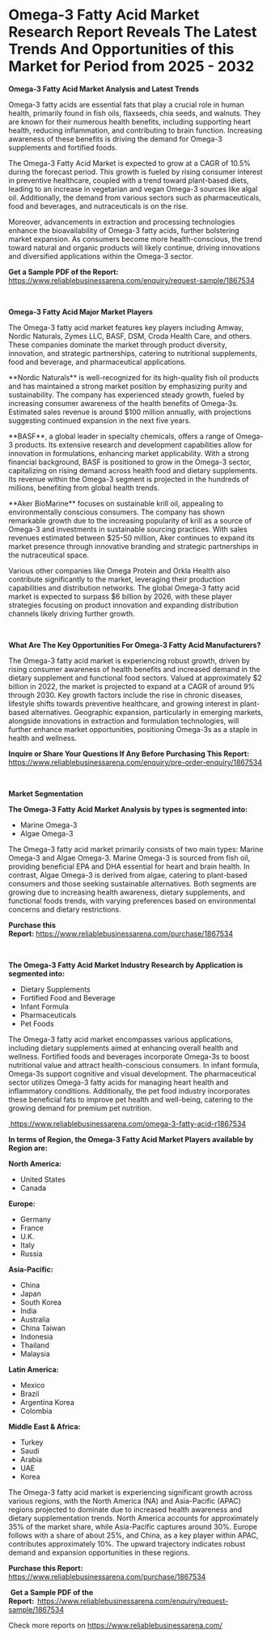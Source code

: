 <p><h1>Omega-3 Fatty Acid Market Research Report Reveals The Latest Trends And Opportunities of this Market for Period from 2025 - 2032</h1></p><p><strong>Omega-3 Fatty Acid Market Analysis and Latest Trends</strong></p>
<p><p>Omega-3 fatty acids are essential fats that play a crucial role in human health, primarily found in fish oils, flaxseeds, chia seeds, and walnuts. They are known for their numerous health benefits, including supporting heart health, reducing inflammation, and contributing to brain function. Increasing awareness of these benefits is driving the demand for Omega-3 supplements and fortified foods.</p><p>The Omega-3 Fatty Acid Market is expected to grow at a CAGR of 10.5% during the forecast period. This growth is fueled by rising consumer interest in preventive healthcare, coupled with a trend toward plant-based diets, leading to an increase in vegetarian and vegan Omega-3 sources like algal oil. Additionally, the demand from various sectors such as pharmaceuticals, food and beverages, and nutraceuticals is on the rise. </p><p>Moreover, advancements in extraction and processing technologies enhance the bioavailability of Omega-3 fatty acids, further bolstering market expansion. As consumers become more health-conscious, the trend toward natural and organic products will likely continue, driving innovations and diversified applications within the Omega-3 sector.</p></p>
<p><strong>Get a Sample PDF of the Report:&nbsp;</strong> <a href="https://www.reliablebusinessarena.com/enquiry/request-sample/1867534?utm_campaign=2198&utm_medium=2&utm_source=Github&utm_content=ia&utm_term=03042025&utm_id=omega-3-fatty-acid">https://www.reliablebusinessarena.com/enquiry/request-sample/1867534</a></p>
<p>&nbsp;</p>
<p><strong>Omega-3 Fatty Acid Major Market Players</strong></p>
<p><p>The Omega-3 fatty acid market features key players including Amway, Nordic Naturals, Zymes LLC, BASF, DSM, Croda Health Care, and others. These companies dominate the market through product diversity, innovation, and strategic partnerships, catering to nutritional supplements, food and beverage, and pharmaceutical applications.</p><p>**Nordic Naturals** is well-recognized for its high-quality fish oil products and has maintained a strong market position by emphasizing purity and sustainability. The company has experienced steady growth, fueled by increasing consumer awareness of the health benefits of Omega-3s. Estimated sales revenue is around $100 million annually, with projections suggesting continued expansion in the next five years.</p><p>**BASF**, a global leader in specialty chemicals, offers a range of Omega-3 products. Its extensive research and development capabilities allow for innovation in formulations, enhancing market applicability. With a strong financial background, BASF is positioned to grow in the Omega-3 sector, capitalizing on rising demand across health food and dietary supplements. Its revenue within the Omega-3 segment is projected in the hundreds of millions, benefiting from global health trends.</p><p>**Aker BioMarine** focuses on sustainable krill oil, appealing to environmentally conscious consumers. The company has shown remarkable growth due to the increasing popularity of krill as a source of Omega-3 and investments in sustainable sourcing practices. With sales revenues estimated between $25-50 million, Aker continues to expand its market presence through innovative branding and strategic partnerships in the nutraceutical space.</p><p>Various other companies like Omega Protein and Orkla Health also contribute significantly to the market, leveraging their production capabilities and distribution networks. The global Omega-3 fatty acid market is expected to surpass $6 billion by 2026, with these player strategies focusing on product innovation and expanding distribution channels likely driving further growth.</p></p>
<p>&nbsp;</p>
<p><strong>What Are The Key Opportunities For Omega-3 Fatty Acid Manufacturers?</strong></p>
<p><p>The Omega-3 fatty acid market is experiencing robust growth, driven by rising consumer awareness of health benefits and increased demand in the dietary supplement and functional food sectors. Valued at approximately $2 billion in 2022, the market is projected to expand at a CAGR of around 9% through 2030. Key growth factors include the rise in chronic diseases, lifestyle shifts towards preventive healthcare, and growing interest in plant-based alternatives. Geographic expansion, particularly in emerging markets, alongside innovations in extraction and formulation technologies, will further enhance market opportunities, positioning Omega-3s as a staple in health and wellness.</p></p>
<p><strong>Inquire or Share Your Questions If Any Before Purchasing This Report:</strong> <a href="https://www.reliablebusinessarena.com/enquiry/pre-order-enquiry/1867534?utm_campaign=2198&utm_medium=2&utm_source=Github&utm_content=ia&utm_term=03042025&utm_id=omega-3-fatty-acid">https://www.reliablebusinessarena.com/enquiry/pre-order-enquiry/1867534</a></p>
<p>&nbsp;</p>
<p><strong>Market Segmentation</strong></p>
<p><strong>The Omega-3 Fatty Acid Market Analysis by types is segmented into:</strong></p>
<p><ul><li>Marine Omega-3</li><li>Algae Omega-3</li></ul></p>
<p><p>The Omega-3 fatty acid market primarily consists of two main types: Marine Omega-3 and Algae Omega-3. Marine Omega-3 is sourced from fish oil, providing beneficial EPA and DHA essential for heart and brain health. In contrast, Algae Omega-3 is derived from algae, catering to plant-based consumers and those seeking sustainable alternatives. Both segments are growing due to increasing health awareness, dietary supplements, and functional foods trends, with varying preferences based on environmental concerns and dietary restrictions.</p></p>
<p><strong>Purchase this Report:&nbsp;</strong><a href="https://www.reliablebusinessarena.com/purchase/1867534?utm_campaign=2198&utm_medium=2&utm_source=Github&utm_content=ia&utm_term=03042025&utm_id=omega-3-fatty-acid">https://www.reliablebusinessarena.com/purchase/1867534</a></p>
<p>&nbsp;</p>
<p><strong>The Omega-3 Fatty Acid Market Industry Research by Application is segmented into:</strong></p>
<p><ul><li>Dietary Supplements</li><li>Fortified Food and Beverage</li><li>Infant Formula</li><li>Pharmaceuticals</li><li>Pet Foods</li></ul></p>
<p><p>The Omega-3 fatty acid market encompasses various applications, including dietary supplements aimed at enhancing overall health and wellness. Fortified foods and beverages incorporate Omega-3s to boost nutritional value and attract health-conscious consumers. In infant formula, Omega-3s support cognitive and visual development. The pharmaceutical sector utilizes Omega-3 fatty acids for managing heart health and inflammatory conditions. Additionally, the pet food industry incorporates these beneficial fats to improve pet health and well-being, catering to the growing demand for premium pet nutrition.</p></p>
<p><a href="https://www.reliablebusinessarena.com/omega-3-fatty-acid-r1867534?utm_campaign=2198&utm_medium=2&utm_source=Github&utm_content=ia&utm_term=03042025&utm_id=omega-3-fatty-acid">&nbsp;https://www.reliablebusinessarena.com/omega-3-fatty-acid-r1867534</a></p>
<p><strong>In terms of Region, the Omega-3 Fatty Acid Market Players available by Region are:</strong></p>
<p>
    <p> <strong> North America: </strong>
        <ul>
            <li>United States</li>
            <li>Canada</li>
        </ul>
        </p> 
    <p> <strong> Europe: </strong>
        <ul>
            <li>Germany</li>
            <li>France</li>
            <li>U.K.</li>
            <li>Italy</li>
            <li>Russia</li>
        </ul>
        </p> 
    <p> <strong> Asia-Pacific: </strong>
        <ul>
            <li>China</li>
            <li>Japan</li>
            <li>South Korea</li>
            <li>India</li>
            <li>Australia</li>
            <li>China Taiwan</li>
            <li>Indonesia</li>
            <li>Thailand</li>
            <li>Malaysia</li>
        </ul>
        </p> 
    <p> <strong> Latin America: </strong>
        <ul>
            <li>Mexico</li>
            <li>Brazil</li>
            <li>Argentina Korea</li>
            <li>Colombia</li>
        </ul>
        </p> 
    <p> <strong> Middle East & Africa: </strong>
        <ul>
            <li>Turkey</li>
            <li>Saudi</li>
            <li>Arabia</li>
            <li>UAE</li>
            <li>Korea</li>
        </ul>
    </p>
    </p>
<p><p>The Omega-3 fatty acid market is experiencing significant growth across various regions, with the North America (NA) and Asia-Pacific (APAC) regions projected to dominate due to increased health awareness and dietary supplementation trends. North America accounts for approximately 35% of the market share, while Asia-Pacific captures around 30%. Europe follows with a share of about 25%, and China, as a key player within APAC, contributes approximately 10%. The upward trajectory indicates robust demand and expansion opportunities in these regions.</p></p>
<p><strong>Purchase this Report: </strong><a href="https://www.reliablebusinessarena.com/purchase/1867534?utm_campaign=2198&utm_medium=2&utm_source=Github&utm_content=ia&utm_term=03042025&utm_id=omega-3-fatty-acid">https://www.reliablebusinessarena.com/purchase/1867534</a></p>
<p>&nbsp;<strong>Get a Sample PDF of the Report:&nbsp;&nbsp;</strong><a href="https://www.reliablebusinessarena.com/enquiry/request-sample/1867534?utm_campaign=2198&utm_medium=2&utm_source=Github&utm_content=ia&utm_term=03042025&utm_id=omega-3-fatty-acid">https://www.reliablebusinessarena.com/enquiry/request-sample/1867534</a></p>
<p><strong></strong></p>
<p>Check more reports on <a href="https://www.reliablebusinessarena.com/?utm_campaign=2198&utm_medium=2&utm_source=Github&utm_content=ia&utm_term=03042025&utm_id=omega-3-fatty-acid">https://www.reliablebusinessarena.com/</a></p>